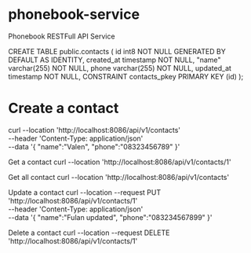 # phonebook-service
Phonebook RESTFull API Service

CREATE TABLE public.contacts (
id int8 NOT NULL GENERATED BY DEFAULT AS IDENTITY,
created_at timestamp NOT NULL,
"name" varchar(255) NOT NULL,
phone varchar(255) NOT NULL,
updated_at timestamp NOT NULL,
CONSTRAINT contacts_pkey PRIMARY KEY (id)
);

# Create a contact
curl --location 'http://localhost:8086/api/v1/contacts' \
--header 'Content-Type: application/json' \
--data '{
"name":"Valen",
"phone":"08323456789"
}'

Get a contact
curl --location 'http://localhost:8086/api/v1/contacts/1'

Get all contact
curl --location 'http://localhost:8086/api/v1/contacts'

Update a contact
curl --location --request PUT 'http://localhost:8086/api/v1/contacts/1' \
--header 'Content-Type: application/json' \
--data '{
"name":"Fulan updated",
"phone":"083234567899"
}'

Delete a contact
curl --location --request DELETE 'http://localhost:8086/api/v1/contacts/1'
